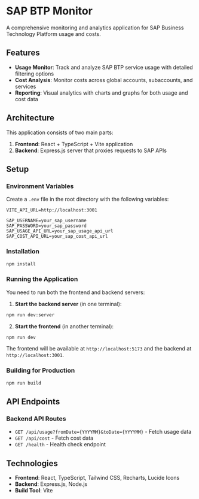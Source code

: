 # SAP BTP Monitor

A comprehensive monitoring and analytics application for SAP Business Technology Platform usage and costs.

## Features

- **Usage Monitor**: Track and analyze SAP BTP service usage with detailed filtering options
- **Cost Analysis**: Monitor costs across global accounts, subaccounts, and services
- **Reporting**: Visual analytics with charts and graphs for both usage and cost data

## Architecture

This application consists of two main parts:

1. **Frontend**: React + TypeScript + Vite application
2. **Backend**: Express.js server that proxies requests to SAP APIs

## Setup

### Environment Variables

Create a `.env` file in the root directory with the following variables:

```
VITE_API_URL=http://localhost:3001

SAP_USERNAME=your_sap_username
SAP_PASSWORD=your_sap_password
SAP_USAGE_API_URL=your_sap_usage_api_url
SAP_COST_API_URL=your_sap_cost_api_url
```

### Installation

```bash
npm install
```

### Running the Application

You need to run both the frontend and backend servers:

1. **Start the backend server** (in one terminal):
```bash
npm run dev:server
```

2. **Start the frontend** (in another terminal):
```bash
npm run dev
```

The frontend will be available at `http://localhost:5173` and the backend at `http://localhost:3001`.

### Building for Production

```bash
npm run build
```

## API Endpoints

### Backend API Routes

- `GET /api/usage?fromDate={YYYYMM}&toDate={YYYYMM}` - Fetch usage data
- `GET /api/cost` - Fetch cost data
- `GET /health` - Health check endpoint

## Technologies

- **Frontend**: React, TypeScript, Tailwind CSS, Recharts, Lucide Icons
- **Backend**: Express.js, Node.js
- **Build Tool**: Vite
